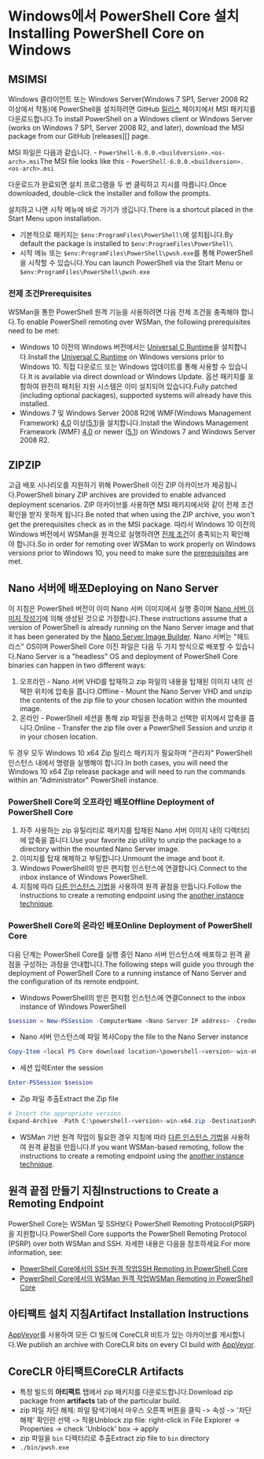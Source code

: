# <a name="installing-powershell-core-on-windows"></a><span data-ttu-id="30a2f-101">Windows에서 PowerShell Core 설치</span><span class="sxs-lookup"><span data-stu-id="30a2f-101">Installing PowerShell Core on Windows</span></span>

## <a name="msi"></a><span data-ttu-id="30a2f-102">MSI</span><span class="sxs-lookup"><span data-stu-id="30a2f-102">MSI</span></span>

<span data-ttu-id="30a2f-103">Windows 클라이언트 또는 Windows Server(Windows 7 SP1, Server 2008 R2 이상에서 작동)에 PowerShell을 설치하려면 GitHub [릴리스][] 페이지에서 MSI 패키지를 다운로드합니다.</span><span class="sxs-lookup"><span data-stu-id="30a2f-103">To install PowerShell on a Windows client or Windows Server (works on Windows 7 SP1, Server 2008 R2, and later), download the MSI package from our GitHub [releases][] page.</span></span>

<span data-ttu-id="30a2f-104">MSI 파일은 다음과 같습니다. - `PowerShell-6.0.0.<buildversion>.<os-arch>.msi`</span><span class="sxs-lookup"><span data-stu-id="30a2f-104">The MSI file looks like this - `PowerShell-6.0.0.<buildversion>.<os-arch>.msi`</span></span>
<!-- TODO: should be updated to point to the Download Center as well -->

<span data-ttu-id="30a2f-105">다운로드가 완료되면 설치 프로그램을 두 번 클릭하고 지시를 따릅니다.</span><span class="sxs-lookup"><span data-stu-id="30a2f-105">Once downloaded, double-click the installer and follow the prompts.</span></span>

<span data-ttu-id="30a2f-106">설치하고 나면 시작 메뉴에 바로 가기가 생깁니다.</span><span class="sxs-lookup"><span data-stu-id="30a2f-106">There is a shortcut placed in the Start Menu upon installation.</span></span>

* <span data-ttu-id="30a2f-107">기본적으로 패키지는 `$env:ProgramFiles\PowerShell\`에 설치됩니다.</span><span class="sxs-lookup"><span data-stu-id="30a2f-107">By default the package is installed to `$env:ProgramFiles\PowerShell\`</span></span>
* <span data-ttu-id="30a2f-108">시작 메뉴 또는 `$env:ProgramFiles\PowerShell\pwsh.exe`를 통해 PowerShell을 시작할 수 있습니다.</span><span class="sxs-lookup"><span data-stu-id="30a2f-108">You can launch PowerShell via the Start Menu or `$env:ProgramFiles\PowerShell\pwsh.exe`</span></span>

### <a name="prerequisites"></a><span data-ttu-id="30a2f-109">전제 조건</span><span class="sxs-lookup"><span data-stu-id="30a2f-109">Prerequisites</span></span>

<span data-ttu-id="30a2f-110">WSMan을 통한 PowerShell 원격 기능을 사용하려면 다음 전제 조건을 충족해야 합니다.</span><span class="sxs-lookup"><span data-stu-id="30a2f-110">To enable PowerShell remoting over WSMan, the following prerequisites need to be met:</span></span>

* <span data-ttu-id="30a2f-111">Windows 10 이전의 Windows 버전에서는 [Universal C Runtime](https://www.microsoft.com/download/details.aspx?id=50410)을 설치합니다.</span><span class="sxs-lookup"><span data-stu-id="30a2f-111">Install the [Universal C Runtime](https://www.microsoft.com/download/details.aspx?id=50410) on Windows versions prior to Windows 10.</span></span>
  <span data-ttu-id="30a2f-112">직접 다운로드 또는 Windows 업데이트를 통해 사용할 수 있습니다.</span><span class="sxs-lookup"><span data-stu-id="30a2f-112">It is available via direct download or Windows Update.</span></span>
  <span data-ttu-id="30a2f-113">옵션 패키지를 포함하여 완전히 패치된 지원 시스템은 이미 설치되어 있습니다.</span><span class="sxs-lookup"><span data-stu-id="30a2f-113">Fully patched (including optional packages), supported systems will already have this installed.</span></span>
* <span data-ttu-id="30a2f-114">Windows 7 및 Windows Server 2008 R2에 WMF(Windows Management Framework) [4.0](https://www.microsoft.com/download/details.aspx?id=40855) 이상([5.1](https://www.microsoft.com/download/details.aspx?id=54616))을 설치합니다.</span><span class="sxs-lookup"><span data-stu-id="30a2f-114">Install the Windows Management Framework (WMF) [4.0](https://www.microsoft.com/download/details.aspx?id=40855) or newer ([5.1](https://www.microsoft.com/download/details.aspx?id=54616)) on Windows 7 and Windows Server 2008 R2.</span></span>

## <a name="zip"></a><span data-ttu-id="30a2f-115">ZIP</span><span class="sxs-lookup"><span data-stu-id="30a2f-115">ZIP</span></span>

<span data-ttu-id="30a2f-116">고급 배포 시나리오를 지원하기 위해 PowerShell 이진 ZIP 아카이브가 제공됩니다.</span><span class="sxs-lookup"><span data-stu-id="30a2f-116">PowerShell binary ZIP archives are provided to enable advanced deployment scenarios.</span></span>
<span data-ttu-id="30a2f-117">ZIP 아카이브를 사용하면 MSI 패키지에서와 같이 전제 조건 확인을 받지 못하게 됩니다.</span><span class="sxs-lookup"><span data-stu-id="30a2f-117">Be noted that when using the ZIP archive, you won't get the prerequisites check as in the MSI package.</span></span>
<span data-ttu-id="30a2f-118">따라서 Windows 10 이전의 Windows 버전에서 WSMan을 원격으로 실행하려면 [전제 조건](#prerequisites)이 충족되는지 확인해야 합니다.</span><span class="sxs-lookup"><span data-stu-id="30a2f-118">So in order for remoting over WSMan to work properly on Windows versions prior to Windows 10, you need to make sure the [prerequisites](#prerequisites) are met.</span></span>

## <a name="deploying-on-nano-server"></a><span data-ttu-id="30a2f-119">Nano 서버에 배포</span><span class="sxs-lookup"><span data-stu-id="30a2f-119">Deploying on Nano Server</span></span>

<span data-ttu-id="30a2f-120">이 지침은 PowerShell 버전이 이미 Nano 서버 이미지에서 실행 중이며 [Nano 서버 이미지 작성기](https://technet.microsoft.com/windows-server-docs/get-started/deploy-nano-server)에 의해 생성된 것으로 가정합니다.</span><span class="sxs-lookup"><span data-stu-id="30a2f-120">These instructions assume that a version of PowerShell is already running on the Nano Server image and that it has been generated by the [Nano Server Image Builder](https://technet.microsoft.com/windows-server-docs/get-started/deploy-nano-server).</span></span>
<span data-ttu-id="30a2f-121">Nano 서버는 "헤드리스" OS이며 PowerShell Core 이진 파일은 다음 두 가지 방식으로 배포할 수 있습니다.</span><span class="sxs-lookup"><span data-stu-id="30a2f-121">Nano Server is a "headless" OS and deployment of PowerShell Core binaries can happen in two different ways:</span></span>

1. <span data-ttu-id="30a2f-122">오프라인 - Nano 서버 VHD를 탑재하고 zip 파일의 내용을 탑재된 이미지 내의 선택한 위치에 압축을 풉니다.</span><span class="sxs-lookup"><span data-stu-id="30a2f-122">Offline - Mount the Nano Server VHD and unzip the contents of the zip file to your chosen location within the mounted image.</span></span>
1. <span data-ttu-id="30a2f-123">온라인 - PowerShell 세션을 통해 zip 파일을 전송하고 선택한 위치에서 압축을 풉니다.</span><span class="sxs-lookup"><span data-stu-id="30a2f-123">Online - Transfer the zip file over a PowerShell Session and unzip it in your chosen location.</span></span>

<span data-ttu-id="30a2f-124">두 경우 모두 Windows 10 x64 Zip 릴리스 패키지가 필요하며 "관리자" PowerShell 인스턴스 내에서 명령을 실행해야 합니다.</span><span class="sxs-lookup"><span data-stu-id="30a2f-124">In both cases, you will need the Windows 10 x64 Zip release package and will need to run the commands within an "Administrator" PowerShell instance.</span></span>

### <a name="offline-deployment-of-powershell-core"></a><span data-ttu-id="30a2f-125">PowerShell Core의 오프라인 배포</span><span class="sxs-lookup"><span data-stu-id="30a2f-125">Offline Deployment of PowerShell Core</span></span>

1. <span data-ttu-id="30a2f-126">자주 사용하는 zip 유틸리티로 패키지를 탑재된 Nano 서버 이미지 내의 디렉터리에 압축을 풉니다.</span><span class="sxs-lookup"><span data-stu-id="30a2f-126">Use your favorite zip utility to unzip the package to a directory within the mounted Nano Server image.</span></span>
1. <span data-ttu-id="30a2f-127">이미지를 탑재 해제하고 부팅합니다.</span><span class="sxs-lookup"><span data-stu-id="30a2f-127">Unmount the image and boot it.</span></span>
1. <span data-ttu-id="30a2f-128">Windows PowerShell의 받은 편지함 인스턴스에 연결합니다.</span><span class="sxs-lookup"><span data-stu-id="30a2f-128">Connect to the inbox instance of Windows PowerShell.</span></span>
1. <span data-ttu-id="30a2f-129">지침에 따라 [다른 인스턴스 기법](#executed-by-another-instance-of-powershell-on-behalf-of-the-instance-that-it-will-register)을 사용하여 원격 끝점을 만듭니다.</span><span class="sxs-lookup"><span data-stu-id="30a2f-129">Follow the instructions to create a remoting endpoint using the [another instance technique](#executed-by-another-instance-of-powershell-on-behalf-of-the-instance-that-it-will-register).</span></span>

### <a name="online-deployment-of-powershell-core"></a><span data-ttu-id="30a2f-130">PowerShell Core의 온라인 배포</span><span class="sxs-lookup"><span data-stu-id="30a2f-130">Online Deployment of PowerShell Core</span></span>

<span data-ttu-id="30a2f-131">다음 단계는 PowerShell Core를 실행 중인 Nano 서버 인스턴스에 배포하고 원격 끝점을 구성하는 과정을 안내합니다.</span><span class="sxs-lookup"><span data-stu-id="30a2f-131">The following steps will guide you through the deployment of PowerShell Core to a running instance of Nano Server and the configuration of its remote endpoint.</span></span>

* <span data-ttu-id="30a2f-132">Windows PowerShell의 받은 편지함 인스턴스에 연결</span><span class="sxs-lookup"><span data-stu-id="30a2f-132">Connect to the inbox instance of Windows PowerShell</span></span>

```powershell
$session = New-PSSession -ComputerName <Nano Server IP address> -Credential <An Administrator account on the system>
```

* <span data-ttu-id="30a2f-133">Nano 서버 인스턴스에 파일 복사</span><span class="sxs-lookup"><span data-stu-id="30a2f-133">Copy the file to the Nano Server instance</span></span>

```powershell
Copy-Item <local PS Core download location>\powershell-<version>-win-x64.zip c:\ -ToSession $session
```

* <span data-ttu-id="30a2f-134">세션 입력</span><span class="sxs-lookup"><span data-stu-id="30a2f-134">Enter the session</span></span>

```powershell
Enter-PSSession $session
```

* <span data-ttu-id="30a2f-135">Zip 파일 추출</span><span class="sxs-lookup"><span data-stu-id="30a2f-135">Extract the Zip file</span></span>

```powershell
# Insert the appropriate version.
Expand-Archive -Path C:\powershell-<version>-win-x64.zip -DestinationPath "C:\PowerShellCore_<version>"
```

* <span data-ttu-id="30a2f-136">WSMan 기반 원격 작업이 필요한 경우 지침에 따라 [다른 인스턴스 기법](../core-powershell/WSMan-Remoting-in-PowerShell-Core.md#executed-by-another-instance-of-powershell-on-behalf-of-the-instance-that-it-will-register)을 사용하여 원격 끝점을 만듭니다.</span><span class="sxs-lookup"><span data-stu-id="30a2f-136">If you want WSMan-based remoting, follow the instructions to create a remoting endpoint using the [another instance technique](../core-powershell/WSMan-Remoting-in-PowerShell-Core.md#executed-by-another-instance-of-powershell-on-behalf-of-the-instance-that-it-will-register).</span></span>

## <a name="instructions-to-create-a-remoting-endpoint"></a><span data-ttu-id="30a2f-137">원격 끝점 만들기 지침</span><span class="sxs-lookup"><span data-stu-id="30a2f-137">Instructions to Create a Remoting Endpoint</span></span>

<span data-ttu-id="30a2f-138">PowerShell Core는 WSMan 및 SSH보다 PowerShell Remoting Protocol(PSRP)을 지원합니다.</span><span class="sxs-lookup"><span data-stu-id="30a2f-138">PowerShell Core supports the PowerShell Remoting Protocol (PSRP) over both WSMan and SSH.</span></span> <span data-ttu-id="30a2f-139">자세한 내용은 다음을 참조하세요.</span><span class="sxs-lookup"><span data-stu-id="30a2f-139">For more information, see:</span></span>

* <span data-ttu-id="30a2f-140">[PowerShell Core에서의 SSH 원격 작업][ssh-remoting]</span><span class="sxs-lookup"><span data-stu-id="30a2f-140">[SSH Remoting in PowerShell Core][ssh-remoting]</span></span>
* <span data-ttu-id="30a2f-141">[PowerShell Core에서의 WSMan 원격 작업][wsman-remoting]</span><span class="sxs-lookup"><span data-stu-id="30a2f-141">[WSMan Remoting in PowerShell Core][wsman-remoting]</span></span>

## <a name="artifact-installation-instructions"></a><span data-ttu-id="30a2f-142">아티팩트 설치 지침</span><span class="sxs-lookup"><span data-stu-id="30a2f-142">Artifact Installation Instructions</span></span>

<span data-ttu-id="30a2f-143">[AppVeyor][]를 사용하여 모든 CI 빌드에 CoreCLR 비트가 있는 아카이브를 게시합니다.</span><span class="sxs-lookup"><span data-stu-id="30a2f-143">We publish an archive with CoreCLR bits on every CI build with [AppVeyor][].</span></span>

## <a name="coreclr-artifacts"></a><span data-ttu-id="30a2f-144">CoreCLR 아티팩트</span><span class="sxs-lookup"><span data-stu-id="30a2f-144">CoreCLR Artifacts</span></span>

* <span data-ttu-id="30a2f-145">특정 빌드의 **아티팩트** 탭에서 zip 패키지를 다운로드합니다.</span><span class="sxs-lookup"><span data-stu-id="30a2f-145">Download zip package from **artifacts** tab of the particular build.</span></span>
* <span data-ttu-id="30a2f-146">zip 파일 차단 해제: 파일 탐색기에서 마우스 오른쪽 버튼을 클릭 -> 속성 -> '차단 해제' 확인란 선택 -> 적용</span><span class="sxs-lookup"><span data-stu-id="30a2f-146">Unblock zip file: right-click in File Explorer -> Properties -> check 'Unblock' box -> apply</span></span>
* <span data-ttu-id="30a2f-147">zip 파일을 `bin` 디렉터리로 추출</span><span class="sxs-lookup"><span data-stu-id="30a2f-147">Extract zip file to `bin` directory</span></span>
* `./bin/pwsh.exe`

<!-- [download-center]: TODO -->
[릴리스]: https://github.com/PowerShell/PowerShell/releases
[signing]: ../../tools/Sign-Package.ps1
[ssh-remoting]: ../core-powershell/SSH-Remoting-in-PowerShell-Core.md
[wsman-remoting]: ../core-powershell/WSMan-Remoting-in-PowerShell-Core.md
[AppVeyor]: https://ci.appveyor.com/project/PowerShell/powershell

